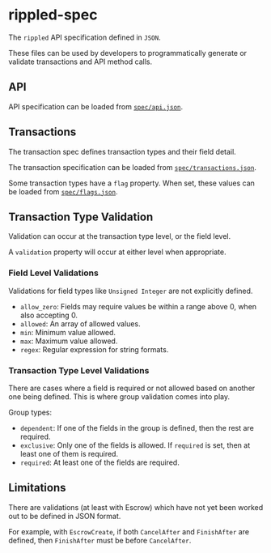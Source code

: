 rippled-spec
============

The `rippled` API specification defined in `JSON`.

These files can be used by developers to programmatically generate or validate transactions and API method calls.

## API

API specification can be loaded from [`spec/api.json`](spec/transactions.json).

## Transactions

The transaction spec defines transaction types and their field detail.

The transaction specification can be loaded from [`spec/transactions.json`](spec/transactions.json).

Some transaction types have a `flag` property. When set, these values can be loaded from [`spec/flags.json`](spec/flags.json).

## Transaction Type Validation

Validation can occur at the transaction type level, or the field level.

A `validation` property will occur at either level when appropriate.

### Field Level Validations

Validations for field types like `Unsigned Integer` are not explicitly defined.

- `allow_zero`: Fields may require values be within a range above 0, when also accepting 0.
- `allowed`: An array of allowed values.
- `min`: Minimum value allowed.
- `max`: Maximum value allowed.
- `regex`: Regular expression for string formats.

### Transaction Type Level Validations

There are cases where a field is required or not allowed based on another one being defined. This is where group
validation comes into play.

Group types:
- `dependent`: If one of the fields in the group is defined, then the rest are required.
- `exclusive`: Only one of the fields is allowed. If `required` is set, then at least one of them is required.
- `required`: At least one of the fields are required.

## Limitations

There are validations (at least with Escrow) which have not yet been worked out to be defined in JSON format.

For example, with `EscrowCreate`, if both `CancelAfter` and `FinishAfter` are defined, then `FinishAfter` must be before 
`CancelAfter`.
